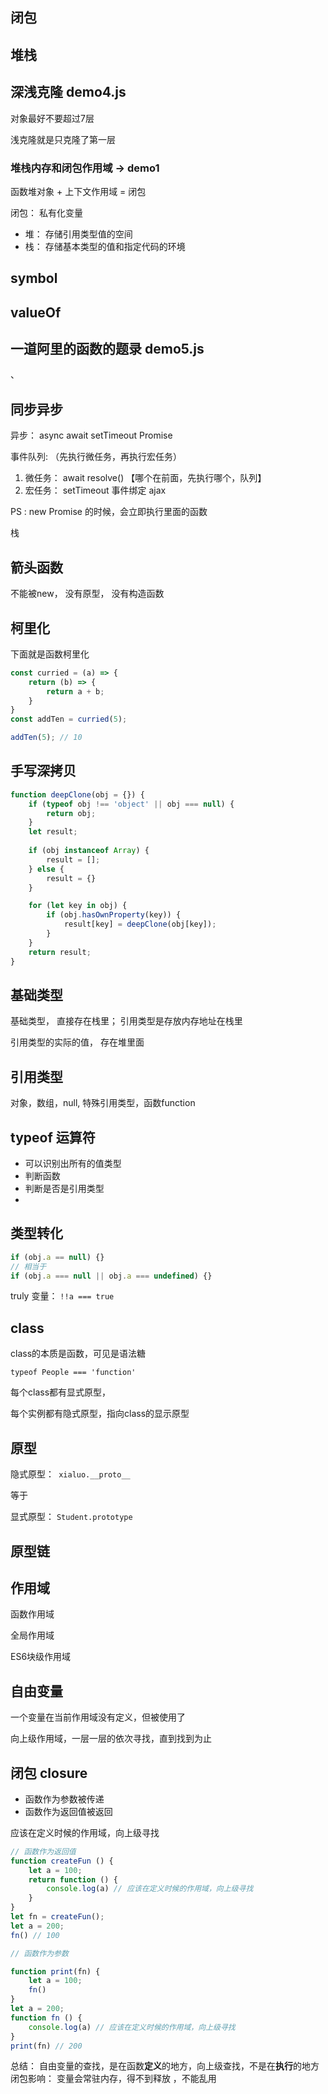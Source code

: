 ## 闭包



## 堆栈


## 深浅克隆 demo4.js

对象最好不要超过7层

浅克隆就是只克隆了第一层






### 堆栈内存和闭包作用域 -> demo1

函数堆对象 + 上下文作用域 = 闭包

闭包： 私有化变量



* 堆： 存储引用类型值的空间
* 栈： 存储基本类型的值和指定代码的环境


## symbol



## valueOf


## 一道阿里的函数的题录 demo5.js
、



## 同步异步

异步： async await setTimeout Promise

事件队列: （先执行微任务，再执行宏任务）
1. 微任务： await resolve() 【哪个在前面，先执行哪个，队列】
2. 宏任务： setTimeout 事件绑定 ajax


PS : new Promise 的时候，会立即执行里面的函数

栈



## 箭头函数



不能被new， 没有原型， 没有构造函数

## 柯里化



下面就是函数柯里化

```js
const curried = (a) => {
    return (b) => {
        return a + b; 
    }
}
const addTen = curried(5);

addTen(5); // 10
```

## 手写深拷贝

```js
function deepClone(obj = {}) {
    if (typeof obj !== 'object' || obj === null) {
        return obj;
    }
    let result;
 
    if (obj instanceof Array) {
        result = [];
    } else {
        result = {}
    }

    for (let key in obj) {
        if (obj.hasOwnProperty(key)) {
            result[key] = deepClone(obj[key]);
        }
    }
    return result;
}
```

## 基础类型



基础类型， 直接存在栈里； 引用类型是存放内存地址在栈里 

引用类型的实际的值，  存在堆里面

## 引用类型



对象，数组，null, 特殊引用类型，函数function 





## typeof 运算符



* 可以识别出所有的值类型
* 判断函数
* 判断是否是引用类型
* 

## 类型转化




```js
if (obj.a == null) {}
// 相当于
if (obj.a === null || obj.a === undefined) {}
```

truly 变量： `!!a === true`



## class



class的本质是函数，可见是语法糖



`typeof People === 'function'`

每个class都有显式原型，

每个实例都有隐式原型，指向class的显示原型



## 原型



隐式原型：` xialuo.__proto__`

等于

显式原型： `Student.prototype`



## 原型链



## 作用域



函数作用域

全局作用域

ES6块级作用域



## 自由变量



一个变量在当前作用域没有定义，但被使用了

向上级作用域，一层一层的依次寻找，直到找到为止



## 闭包 closure



* 函数作为参数被传递
* 函数作为返回值被返回

应该在定义时候的作用域，向上级寻找

```js
// 函数作为返回值
function createFun () {
    let a = 100;
    return function () {
        console.log(a) // 应该在定义时候的作用域，向上级寻找
    }
}
let fn = createFun();
let a = 200;
fn() // 100

// 函数作为参数

function print(fn) {
    let a = 100;
    fn()
}
let a = 200;
function fn () {
    console.log(a) // 应该在定义时候的作用域，向上级寻找
}
print(fn) // 200
```

总结： 自由变量的查找，是在函数**定义**的地方，向上级查找，不是在**执行**的地方
闭包影响： 变量会常驻内存，得不到释放 ，不能乱用
